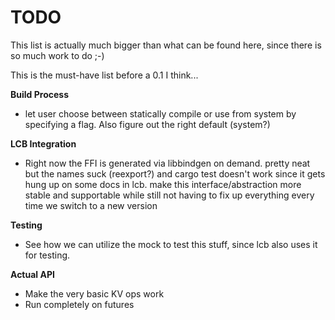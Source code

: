# TODO

This list is actually much bigger than what can be found here, since there is so
much work to do ;-)

This is the must-have list before a 0.1 I think...

**Build Process**
 - let user choose between statically compile or use from system by specifying
   a flag. Also figure out the right default (system?)

**LCB Integration**
 - Right now the FFI is generated via libbindgen on demand. pretty neat but
   the names suck (reexport?) and cargo test doesn't work since it gets hung
   up on some docs in lcb. make this interface/abstraction more stable and
   supportable while still not having to fix up everything every time we switch
   to a new version

**Testing**
 - See how we can utilize the mock to test this stuff, since lcb also uses it
   for testing.

**Actual API**
 - Make the very basic KV ops work
 - Run completely on futures
